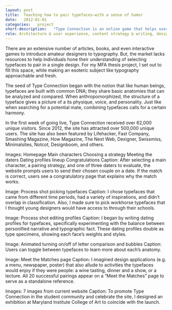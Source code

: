 ```yaml
---
layout: post
title:  Teaching how to pair typefaces—with a sense of humor
date:   2012-01-01
categories:   project
short-description:   "Type Connection is an online game that helps users learn how to pair typefaces. Like a conventional dating website, Type Connection presents its users with potential “dates” for each main character. Users are matchmakers; they decide what kind of match to look for by choosing among several strategies for combining typefaces."
role: Architecture & user experience, content strategy & writing, design concept & system, identity design, front-end development, exhibition design
---
```


There are an extensive number of articles, books, and even interactive games to introduce amateur designers to typography. But, the market lacks resources to help individuals hone their understanding of selecting typefaces to pair in a single design. For my MFA thesis project, I set out to fill this space, while making an esoteric subject like typography approachable and fresh.

The seed of Type Connection began with the notion that like human beings, typefaces are built with common DNA; they share basic anatomies that can be analyzed and compared. When anthropomorphized, the structure of a typeface gives a picture of a its physique, voice, and personality. Just like when searching for a potential mate, combining typefaces calls for a certain harmony. 

In the first week of going live, Type Connection received over 62,000 unique visitors. Since 2012, the site has attracted over 500,000 unique users. The site has also been featured by Lifehacker, Fast Company, Smashing Magazine, How Magazine, The Next Web, Dexigner, Swissmiss, Minimalsites, Notcot, Designboom, and others.

Images: 
Homepage
Main characters
Choosing a strategy
Meeting the daters
Dating profiles lineup
Congratulations
Caption: After selecting a main character, a pairing strategy, and one of three daters to evaluate, the website prompts users to send their chosen couple on a date. If the match is correct, users see a congratulatory page that explains why the match works. 

Image: Process shot picking typefaces
Caption: I chose typefaces that came from different time periods, had a variety of inspirations, and didn’t overlap in classification. Also, I made sure to pick workhorse typefaces that I thought young designers would have access to through their schools. 

Image: Process shot editing profiles
Caption: I began by writing dating profiles for typefaces, specifically experimenting with the balance between personified narrative and typographic fact. These dating profiles double as type specimens, showing each face’s weights and styles.

Image: Animated turning on/off of letter comparison and bubbles
Caption: Users can toggle between typefaces to learn more about each’s anatomy. 

Image: Meet the Matches page
Caption: I imagined design applications (e.g. a menu, newspaper, poster) that also allude to activities the typefaces would enjoy if they were people: a wine tasting, dinner and a show, or a lecture. All 20 successful pairings appear on a “Meet the Matches” page to serve as a standalone reference.

Images: 7 images from current website
Caption: To promote Type Connection in the student community and celebrate the site, I designed an exhibition at Maryland Institute College of Art to coincide with the launch.